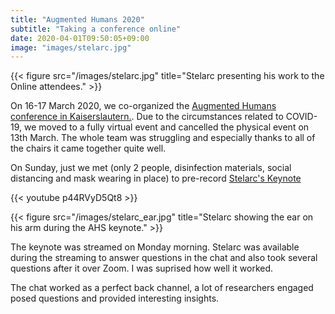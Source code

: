 ```yaml
---
title: "Augmented Humans 2020"
subtitle: "Taking a conference online"
date: 2020-04-01T09:50:05+09:00
image: "images/stelarc.jpg"
---
```


{{< figure src="/images/stelarc.jpg" title="Stelarc presenting his work to the Online attendees." >}}

On 16-17 March 2020, we co-organized the [Augmented Humans conference in 
Kaiserslautern.](https://augmented-humans.org/). 
Due to the circumstances related to COVID-19, we moved 
to a fully virtual event and cancelled the physical event on 13th March.
The whole team was struggling and especially thanks to all of the chairs it came together quite well.

On Sunday, just we met (only 2 people, disinfection materials, social distancing and mask wearing in place) 
to pre-record [Stelarc's Keynote](https://www.youtube.com/watch?v=p44RVyD5Qt8)

{{< youtube p44RVyD5Qt8 >}}

{{< figure src="/images/stelarc_ear.jpg" title="Stelarc showing the ear on his arm during the AHS keynote." >}}

The keynote was streamed on Monday morning. Stelarc was available
during the streaming to answer questions in the chat and also took several questions after it over Zoom. I was suprised how well it worked.

The chat worked as a perfect back channel, a lot of researchers engaged
posed questions and provided interesting insights.
